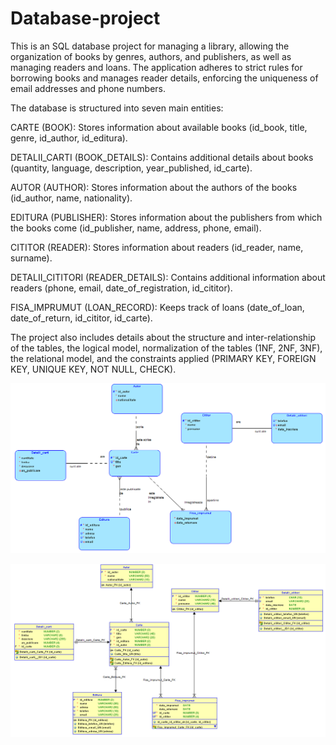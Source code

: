 # Database-project
This is an SQL database project for managing a library, allowing the organization of books by genres, authors, and publishers, as well as managing readers and loans. The application adheres to strict rules for borrowing books and manages reader details, enforcing the uniqueness of email addresses and phone numbers.

The database is structured into seven main entities:

CARTE (BOOK): Stores information about available books (id_book, title, genre, id_author, id_editura).

DETALII_CARTI (BOOK_DETAILS): Contains additional details about books (quantity, language, description, year_published, id_carte).

AUTOR (AUTHOR): Stores information about the authors of the books (id_author, name, nationality).

EDITURA (PUBLISHER): Stores information about the publishers from which the books come (id_publisher, name, address, phone, email).

CITITOR (READER): Stores information about readers (id_reader, name, surname).

DETALII_CITITORI (READER_DETAILS): Contains additional information about readers (phone, email, date_of_registration, id_cititor).

FISA_IMPRUMUT (LOAN_RECORD): Keeps track of loans (date_of_loan, date_of_return, id_cititor, id_carte).

The project also includes details about the structure and inter-relationship of the tables, the logical model, normalization of the tables (1NF, 2NF, 3NF), the relational model, and the constraints applied (PRIMARY KEY, FOREIGN KEY, UNIQUE KEY, NOT NULL, CHECK).

![logical schema](images/Logical.png)

![relational schema](images/Relational_1.png)
